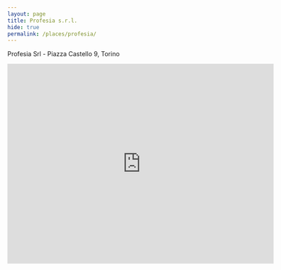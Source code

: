 ```yaml
---
layout: page
title: Profesia s.r.l.
hide: true
permalink: /places/profesia/
---
```


Profesia Srl - Piazza Castello 9, Torino

<iframe src="https://www.google.com/maps/embed?pb=!1m18!1m12!1m3!1d2817.7600323860793!2d7.684265315314721!3d45.070378767656045!2m3!1f0!2f0!3f0!3m2!1i1024!2i768!4f13.1!3m3!1m2!1s0x0%3A0x0!2zNDXCsDA0JzEzLjQiTiA3wrA0MScxMS4yIkU!5e0!3m2!1sen!2sus!4v1509020407566" width="600" height="450" frameborder="0" style="border:0" allowfullscreen></iframe>
